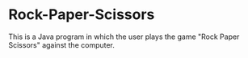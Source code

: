 # Rock-Paper-Scissors
This is a Java program in which the user plays the game "Rock Paper Scissors" against the computer.
